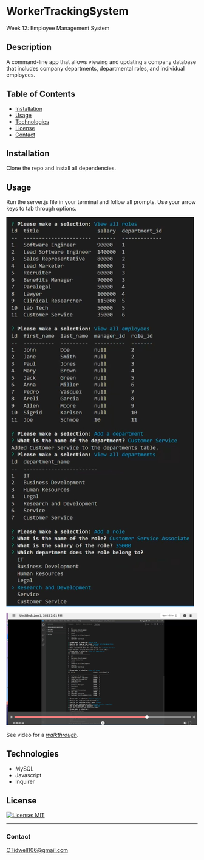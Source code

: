 # WorkerTrackingSystem
Week 12: Employee Management System

## Description
A command-line app that allows viewing and updating a company database that includes company departments, departmental roles, and individual employees.

## Table of Contents
* [Installation](#installation)
* [Usage](#usage)
* [Technologies](#technologies)
* [License](#license)
* [Contact](#contact)


## Installation
Clone the repo and install all dependencies.

## Usage
Run the server.js file in your terminal and follow all prompts. Use your arrow keys to tab through options.

![screenshot of webpage](./assets/screenshot.jpg)

![screenshot](./assets/video.jpg)

See video for a *[walkthrough](https://drive.google.com/file/d/1Sj3dsuMbg56rVWI-jGs4-8VRrDM55WWB/view)*.

## Technologies
- MySQL
- Javascript
- Inquirer 

## License
[![License: MIT](https://img.shields.io/badge/License-MIT-yellow.svg)](https://opensource.org/licenses/MIT)

---
### Contact
CTidwell106@gmail.com
